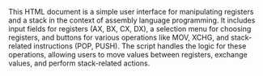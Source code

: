 This HTML document is a simple user interface for manipulating registers and a stack in the context of assembly language programming. It includes input fields for registers (AX, BX, CX, DX), a selection menu for choosing registers, and buttons for various operations like MOV, XCHG, and stack-related instructions (POP, PUSH). The script handles the logic for these operations, allowing users to move values between registers, exchange values, and perform stack-related actions.
